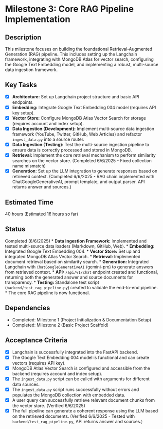 # Milestone 3: Core RAG Pipeline Implementation

## Description
This milestone focuses on building the foundational Retrieval-Augmented Generation (RAG) pipeline. This includes setting up the Langchain framework, integrating with MongoDB Atlas for vector search, configuring the Google Text Embedding model, and implementing a robust, multi-source data ingestion framework.

## Key Tasks
*   [x] **Architecture:** Set up Langchain project structure and basic API endpoints.
*   [x] **Embedding:** Integrate Google Text Embedding 004 model (requires API key setup).
*   [x] **Vector Store:** Configure MongoDB Atlas Vector Search for storage (requires account and index setup).
*   [x] **Data Ingestion (Development):** Implement multi-source data ingestion framework (YouTube, Twitter, GitHub, Web Articles) and refactor `ingest_data.py` into a source router.
*   [x] **Data Ingestion (Testing):** Test the multi-source ingestion pipeline to ensure data is correctly processed and stored in MongoDB.
*   [x] **Retrieval:** Implement the core retrieval mechanism to perform similarity searches on the vector store. (Completed 6/6/2025 - Fixed collection name mismatch)
*   [x] **Generation:** Set up the LLM integration to generate responses based on retrieved context. (Completed 6/6/2025 - RAG chain implemented with ChatGoogleGenerativeAI, prompt template, and output parser. API returns answer and sources.)

## Estimated Time
40 hours (Estimated 16 hours so far)

## Status
Completed (6/6/2025)
    *   **Data Ingestion Framework:** Implemented and tested multi-source data loaders (Markdown, GitHub, Web).
    *   **Embedding:** Integrated Google Text Embedding 004.
    *   **Vector Store:** Set up and integrated MongoDB Atlas Vector Search.
    *   **Retrieval:** Implemented document retrieval based on similarity search.
    *   **Generation:** Integrated Langchain with `ChatGoogleGenerativeAI` (gemini-pro) to generate answers from retrieved context.
    *   **API:** `/api/v1/chat` endpoint created and functional, returning both the generated answer and source documents for transparency.
    *   **Testing:** Standalone test script (`backend/test_rag_pipeline.py`) created to validate the end-to-end pipeline.
    *   The core RAG pipeline is now functional.

## Dependencies
*   Completed: Milestone 1 (Project Initialization & Documentation Setup)
*   Completed: Milestone 2 (Basic Project Scaffold)

## Acceptance Criteria
*   [x] Langchain is successfully integrated into the FastAPI backend.
*   [x] The Google Text Embedding 004 model is functional and can create vectors (requires API key).
*   [x] MongoDB Atlas Vector Search is configured and accessible from the backend (requires account and index setup).
*   [x] The `ingest_data.py` script can be called with arguments for different data sources.
*   [x] The `ingest_data.py` script runs successfully without errors and populates the MongoDB collection with embedded data.
*   [x] A user query can successfully retrieve relevant document chunks from the vector store. (Verified 6/6/2025)
*   [x] The full pipeline can generate a coherent response using the LLM based on the retrieved documents. (Verified 6/6/2025 - Tested with `backend/test_rag_pipeline.py`, API returns answer and sources.)
